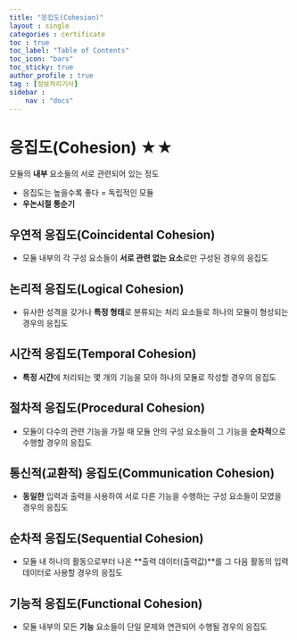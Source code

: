 ```yaml
---
title: "응집도(Cohesion)"
layout : single
categories : certificate
toc : true
toc_label: "Table of Contents"
toc_icon: "bars"
toc_sticky: true
author_profile : true
tag : [정보처리기사]
sidebar :
    nav : "docs"
---
```


# 응집도(Cohesion) ★★
모듈의 **내부** 요소들의 서로 관련되어 있는 정도
- 응집도는 높을수록 좋다 = 독립적인 모듈
- **우논시절 통순기**

## 우연적 응집도(Coincidental Cohesion)
- 모듈 내부의 각 구성 요소들이 **서로 관련 없는 요소**로만 구성된 경우의 응집도

## 논리적 응집도(Logical Cohesion)
- 유사한 성격을 갖거나 **특정 형태**로 분류되는 처리 요소들로 하나의 모듈이 형성되는 경우의 응집도

## 시간적 응집도(Temporal Cohesion)
- **특정 시간**에 처리되는 몇 개의 기능을 모아 하나의 모듈로 작성할 경우의 응집도

## 절차적 응집도(Procedural Cohesion)
- 모듈이 다수의 관련 기능을 가질 때 모듈 안의 구성 요소들이 그 기능을 **순차적**으로 수행할 경우의 응집도

## 통신적(교환적) 응집도(Communication Cohesion)
- **동일한** 입력과 출력을 사용하여 서로 다른 기능을 수행하는 구성 요소들이 모였을 경우의 응집도

## 순차적 응집도(Sequential Cohesion)
- 모듈 내 하나의 활동으로부터 나온 **출력 데이터(출력값)**를 그 다음 활동의 입력 데이터로 사용할 경우의 응집도 

## 기능적 응집도(Functional Cohesion)
- 모듈 내부의 모든 **기능** 요소들이 단일 문제와 연관되어 수행될 경우의 응집도